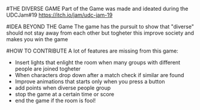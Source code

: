 #THE DIVERSE GAME
Part of the Game was made and ideated during the UDCJam#19  https://itch.io/jam/udc-jam-19

#IDEA BEYOND THE Game
The game has the pursuit to show that "diverse" should not stay away from each other but togheter
this improve society and makes you win the game

#HOW TO CONTRIBUTE
A lot of features are missing from this game:
- Insert lights that enlight the room when many groups with different people are joined togheter
- When characters drop down after a match check if similar are found
- Improve animations that starts only when you press a button
- add points when diverse people group 
- stop the game at a certain time or score
- end the game if the room is fool! 
